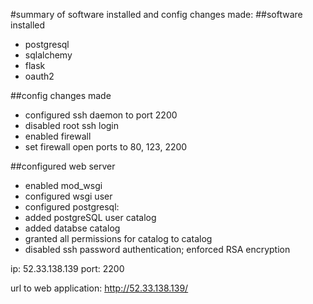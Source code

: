 #summary of software installed and config changes made:
##software installed
* postgresql
* sqlalchemy
* flask 
* oauth2

##config changes made
* configured ssh daemon to port 2200
* disabled root ssh login
* enabled firewall
* set firewall open ports to 80, 123, 2200

##configured web server
* enabled mod_wsgi
* configured wsgi user
* configured postgresql:
* added postgreSQL user catalog
* added databse catalog
* granted all permissions for catalog to catalog
* disabled ssh password authentication; enforced RSA encryption
    
ip:   52.33.138.139
port: 2200

url to web application:  http://52.33.138.139/
